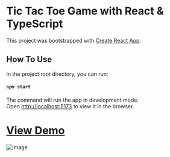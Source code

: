 # Tic Tac Toe Game with React & TypeScript

This project was bootstrapped with [Create React App](https://github.com/facebook/create-react-app).

## How To Use

In the project root directory, you can run:

#### `npm start`

The command will run the app in development mode.\
Open [http://localhost:5173](http://localhost:5173) to view it in the browser.

# [View Demo](https://fpbju.csb.app/)

![image](https://user-images.githubusercontent.com/2057169/125516825-8e5465d3-14d3-4682-a807-144fb9601850.png)
